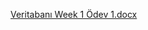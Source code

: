 [Veritabanı Week 1 Ödev 1.docx](https://github.com/user-attachments/files/19044122/Veritabani.Week.1.Odev.1.docx)
